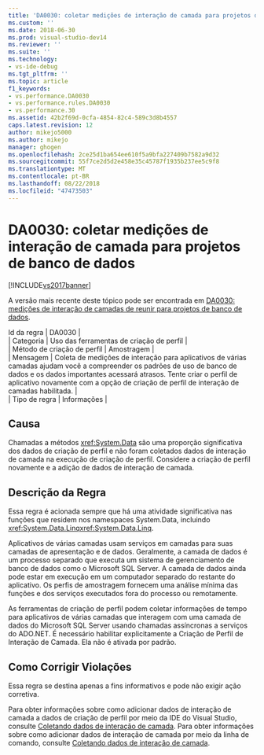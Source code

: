 ```yaml
---
title: 'DA0030: coletar medições de interação de camada para projetos de banco de dados | Microsoft Docs'
ms.custom: ''
ms.date: 2018-06-30
ms.prod: visual-studio-dev14
ms.reviewer: ''
ms.suite: ''
ms.technology:
- vs-ide-debug
ms.tgt_pltfrm: ''
ms.topic: article
f1_keywords:
- vs.performance.DA0030
- vs.performance.rules.DA0030
- vs.performance.30
ms.assetid: 42b2f69d-0cfa-4854-82c4-589c3d8b4557
caps.latest.revision: 12
author: mikejo5000
ms.author: mikejo
manager: ghogen
ms.openlocfilehash: 2ce25d1ba654ee610f5a9bfa227409b7582a9d32
ms.sourcegitcommit: 55f7ce2d5d2e458e35c45787f1935b237ee5c9f8
ms.translationtype: MT
ms.contentlocale: pt-BR
ms.lasthandoff: 08/22/2018
ms.locfileid: "47473503"
---
```

# <a name="da0030-gather-tier-interaction-measurements-for-database-projects"></a>DA0030: coletar medições de interação de camada para projetos de banco de dados
[!INCLUDE[vs2017banner](../includes/vs2017banner.md)]

A versão mais recente deste tópico pode ser encontrada em [DA0030: medições de interação de camadas de reunir para projetos de banco de dados](https://docs.microsoft.com/visualstudio/profiling/da0030-gather-tier-interaction-measurements-for-database-projects).  
  
Id da regra | DA0030 |  
| Categoria | Uso das ferramentas de criação de perfil |  
| Método de criação de perfil | Amostragem |  
| Mensagem | Coleta de medições de interação para aplicativos de várias camadas ajudam você a compreender os padrões de uso de banco de dados e os dados importantes acessará atrasos. Tente criar o perfil de aplicativo novamente com a opção de criação de perfil de interação de camadas habilitada. |  
| Tipo de regra | Informações |  
  
## <a name="cause"></a>Causa  
 Chamadas a métodos <xref:System.Data> são uma proporção significativa dos dados de criação de perfil e não foram coletados dados de interação de camada na execução de criação de perfil. Considere a criação de perfil novamente e a adição de dados de interação de camada.  
  
## <a name="rule-description"></a>Descrição da Regra  
 Essa regra é acionada sempre que há uma atividade significativa nas funções que residem nos namespaces System.Data, incluindo <xref:System.Data.Linq><xref:System.Data.Linq>.  
  
 Aplicativos de várias camadas usam serviços em camadas para suas camadas de apresentação e de dados. Geralmente, a camada de dados é um processo separado que executa um sistema de gerenciamento de banco de dados como o Microsoft SQL Server. A camada de dados ainda pode estar em execução em um computador separado do restante do aplicativo. Os perfis de amostragem fornecem uma análise mínima das funções e dos serviços executados fora do processo ou remotamente.  
  
 As ferramentas de criação de perfil podem coletar informações de tempo para aplicativos de várias camadas que interagem com uma camada de dados do Microsoft SQL Server usando chamadas assíncronas a serviços do ADO.NET. É necessário habilitar explicitamente a Criação de Perfil de Interação de Camada. Ela não é ativada por padrão.  
  
## <a name="how-to-fix-violations"></a>Como Corrigir Violações  
 Essa regra se destina apenas a fins informativos e pode não exigir ação corretiva.  
  
 Para obter informações sobre como adicionar dados de interação de camada a dados de criação de perfil por meio da IDE do Visual Studio, consulte [Coletando dados de interação de camada](../profiling/collecting-tier-interaction-data.md). Para obter informações sobre como adicionar dados de interação de camada por meio da linha de comando, consulte [Coletando dados de interação de camada](../profiling/adding-tier-interaction-data-from-the-command-line.md).



